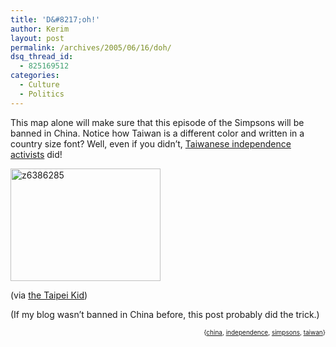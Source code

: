 ```yaml
---
title: 'D&#8217;oh!'
author: Kerim
layout: post
permalink: /archives/2005/06/16/doh/
dsq_thread_id:
  - 825169512
categories:
  - Culture
  - Politics
---
```

This map alone will make sure that this episode of the Simpsons will be banned in China. Notice how Taiwan is a different color and written in a country size font? Well, even if you didn&#8217;t, <a href="http://www.xanga.com/item.aspx?user=TaiwanIndependence&#038;tab=weblogs&#038;uid=283549735" onclick="_gaq.push(['_trackEvent', 'outbound-article', 'http://www.xanga.com/item.aspx?user=TaiwanIndependence&tab=weblogs&uid=283549735', 'Taiwanese independence activists']);" >Taiwanese independence activists</a> did!

<a href="http://www.xanga.com/item.aspx?user=TaiwanIndependence&#038;tab=weblogs&#038;uid=283549735" onclick="_gaq.push(['_trackEvent', 'outbound-article', 'http://www.xanga.com/item.aspx?user=TaiwanIndependence&tab=weblogs&uid=283549735', '']);"  title="Simpsons go to China"><img src="http://photos16.flickr.com/19700335_1f59a922ed_m.jpg" width="240" height="180" alt="z6386285" /></a>

(via <a href="http://www.xanga.com/item.aspx?user=TaiwanIndependence&#038;tab=weblogs&#038;uid=283549735" onclick="_gaq.push(['_trackEvent', 'outbound-article', 'http://www.xanga.com/item.aspx?user=TaiwanIndependence&tab=weblogs&uid=283549735', 'the Taipei Kid']);" >the Taipei Kid</a>)

(If my blog wasn&#8217;t banned in China before, this post probably did the trick.)  
<!-- technorati tags start -->

<div style="text-align:right;">
  <span style="font-size:x-small;">{<a href="http://technorati.com/tag/china" onclick="_gaq.push(['_trackEvent', 'outbound-article', 'http://technorati.com/tag/china', 'china']);"  rel="tag">china</a>, <a href="http://technorati.com/tag/independence" onclick="_gaq.push(['_trackEvent', 'outbound-article', 'http://technorati.com/tag/independence', 'independence']);"  rel="tag">independence</a>, <a href="http://technorati.com/tag/simpsons" onclick="_gaq.push(['_trackEvent', 'outbound-article', 'http://technorati.com/tag/simpsons', 'simpsons']);"  rel="tag">simpsons</a>, <a href="http://technorati.com/tag/taiwan" onclick="_gaq.push(['_trackEvent', 'outbound-article', 'http://technorati.com/tag/taiwan', 'taiwan']);"  rel="tag">taiwan</a>}</span>


<!-- technorati tags end -->


